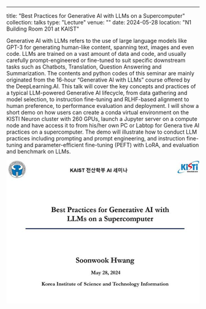 ---
title: "Best Practices for Generative AI with LLMs on a Supercomputer"
collection: talks
type: "Lecture"
venue: ""
date: 2024-05-28
location: "N1 Building Room 201 at KAIST"

Generative AI with LLMs refers to the use of large language models like GPT-3 for generating human-like content, spanning text, images and even code. LLMs are trained on a vast amount of data and code, and usually carefully prompt-engineered or fine-tuned to suit specific downstream tasks such as Chatbots, Translation, Question Answering and Summarization. The contents and python codes of this seminar are mainly originated from the 16-hour “Generative AI with LLMs” course offered by the DeepLearning.AI. This talk will cover the key concepts and practices of a typical LLM-powered Generative AI lifecycle, from data gathering and model selection, to instruction fine-tuning and RLHF-based alignment to human preference, to performance evaluation and deployment. I will show a short demo on how users can create a conda virtual environment on the KISTI Neuron cluster with 260 GPUs, launch a Jupyter server on a compute node and have access it to from his/her own PC or Labtop for Genera tive AI practices on a supercomputer. The demo will illustrate how to conduct LLM practices including prompting and prompt engineering, and instruction fine-tuning and parameter-efficient fine-tuning (PEFT) with LoRA, and evaluation and benchmark on LLMs.


<img src='/images/KAIST_seminar1.jpg'>
